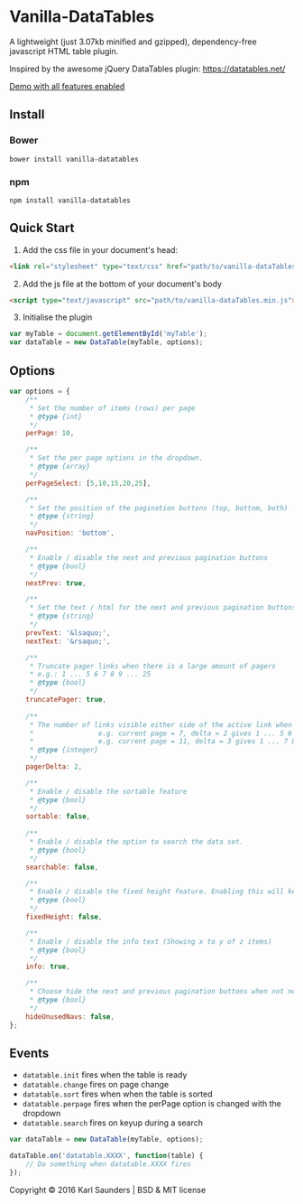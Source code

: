# Vanilla-DataTables
A lightweight (just 3.07kb minified and gzipped), dependency-free javascript HTML table plugin.

Inspired by the awesome jQuery DataTables plugin: https://datatables.net/

[Demo with all features enabled](http://codepen.io/Mobius1/full/VadmKb/)

## Install

### Bower
```
bower install vanilla-datatables
```

### npm
```
npm install vanilla-datatables
```

## Quick Start

1. Add the css file in your document's head:

```html
<link rel="stylesheet" type="text/css" href="path/to/vanilla-dataTables.min.css">
```

2. Add the js file at the bottom of your document's body

```html
<script type="text/javascript" src="path/to/vanilla-dataTables.min.js"></script>
```

3. Initialise the plugin

```javascript
var myTable = document.getElementById('myTable');
var dataTable = new DataTable(myTable, options);
```

## Options

```javascript
var options = {
	/**
	 * Set the number of items (rows) per page
	 * @type {int}
	 */
	perPage: 10,

	/**
	 * Set the per page options in the dropdown.
	 * @type {array}
	 */
	perPageSelect: [5,10,15,20,25],

	/**
	 * Set the position of the pagination buttons (top, bottom, both)
	 * @type {string}
	 */
	navPosition: 'bottom',

	/**
	 * Enable / disable the next and previous pagination buttons
	 * @type {bool}
	 */
	nextPrev: true,

	/**
	 * Set the text / html for the next and previous pagination buttons
	 * @type {string}
	 */
	prevText: '&lsaquo;',
	nextText: '&rsaquo;',

	/**
	 * Truncate pager links when there is a large amount of pagers
	 * e.g.: 1 ... 5 6 7 8 9 ... 25
	 * @type {bool}
	 */
	truncatePager: true,
	
	/**
	 * The number of links visible either side of the active link when truncatePager is set to true
	 *                e.g. current page = 7, delta = 2 gives 1 ... 5 6 7 8 9 ... 25
	 *                e.g. current page = 11, delta = 3 gives 1 ... 7 8 9 11 12 13 14 ... 25
	 * @type {integer}
	 */
	pagerDelta: 2,	

	/**
	 * Enable / disable the sortable feature
	 * @type {bool}
	 */
	sortable: false,
	
	/**
	 * Enable / disable the option to search the data set.
	 * @type {bool}
	 */
	searchable: false,

	/**
	 * Enable / disable the fixed height feature. Enabling this will keep the bottom container fixed in place
	 * @type {bool}
	 */
	fixedHeight: false,

	/**
	 * Enable / disable the info text (Showing x to y of z items)
	 * @type {bool}
	 */
	info: true,

	/**
	 * Choose hide the next and previous pagination buttons when not needed. Leaving this disabled will just disable the buttons.
	 * @type {bool}
	 */
	hideUnusedNavs: false,
};
```

## Events

* `datatable.init` fires when the table is ready
* `datatable.change` fires on page change
* `datatable.sort` fires when when the table is sorted
* `datatable.perpage` fires when the perPage option is changed with the dropdown
* `datatable.search` fires on keyup during a search

```javascript
var dataTable = new DataTable(myTable, options);

dataTable.on('datatable.XXXX', function(table) {
	// Do something when datatable.XXXX fires
});
```

Copyright © 2016 Karl Saunders | BSD & MIT license
